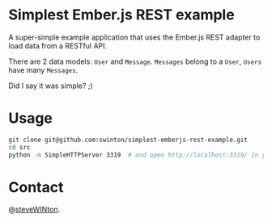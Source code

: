 # Simplest Ember.js REST example

A super-simple example application that uses the Ember.js REST adapter to load data from a RESTful API.

There are 2 data models: `User` and `Message`. `Messages` belong to a `User`, `Users` have many `Messages`.

Did I say it was simple? ;)

# Usage

```bash
git clone git@github.com:swinton/simplest-emberjs-rest-example.git
cd src
python -m SimpleHTTPServer 3319  # and open http://localhost:3319/ in your browser :)
```

# Contact

@[steveWINton](http://twitter.com/steveWINton).